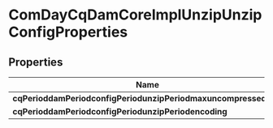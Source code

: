 
# ComDayCqDamCoreImplUnzipUnzipConfigProperties

## Properties
Name | Type | Description | Notes
------------ | ------------- | ------------- | -------------
**cqPerioddamPeriodconfigPeriodunzipPeriodmaxuncompressedsize** | [**ConfigNodePropertyInteger**](ConfigNodePropertyInteger.md) |  |  [optional]
**cqPerioddamPeriodconfigPeriodunzipPeriodencoding** | [**ConfigNodePropertyString**](ConfigNodePropertyString.md) |  |  [optional]



